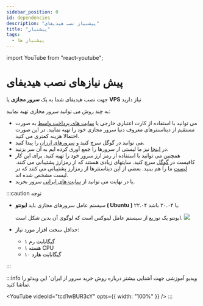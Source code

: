 ```yaml
---
sidebar_position: 0
id: dependencies
description: "پیشنیاز نصب هیدیفای"
title: "پیشنیاز"
tags:
  - پیشنیاز ها
---
```


import YouTube from "react-youtube";

# پیش نیازهای نصب هیدیفای

جهت نصب هیدیفای شما به یک **سرور مجازی** یا **VPS** نیاز دارید

به چند روش می توانید سرور مجازی تهیه نمایید:

- می توانید با استفاده از کارت اعتباری خارجی یا [سایت های پرداخت واسط](https://www.google.com/search?q=%D9%BE%D8%B1%D8%AF%D8%A7%D8%AE%D8%AA+%D9%81%D8%A7%DA%A9%D8%AA%D9%88%D8%B1+%D8%AE%D8%A7%D8%B1%D8%AC%DB%8C) به صورت مستقیم از دیتاسنترهای معروف دنیا سرور مجازی خود را تهیه نمایید.
  در این صورت احتمالا هزینه کمتری می کنید.
- می توانید در گوگل سرچ کنید و [سرورهای ارزان](https://www.google.com/search?q=buy+cheap+and+good+quality+vps+server) را پیدا کنید.
- در [اینجا](https://github.com/hiddify/awesome-freedom/blob/main/vps-providers.md) نیز ما لیستی از سرورها را جمع آوری کرده ایم به آن سر بزنید.
- همچنین می توانید با استفاده از رمز ارز سرور خود را تهیه کنید. برای این کار کافیست در [گوگل](https://www.google.com/search?q=purchase+vps+via+crypto) سرچ کنید. سایتهای زیادی هستند که از رمزارز پشتیبانی می کنند. [لیست](https://github.com/hiddify/awesome-freedom/blob/main/vps-providers.md) ما را هم ببنید. بعضی از این دیتاسنترها از رمزارز پشتیبانی می کنند که در لیست مشخص شده اند.
- یا در نهایت می توانید از [سایت های ایرانی](https://www.google.com/search?q=%D8%AE%D8%B1%DB%8C%D8%AF+%D8%B3%D8%B1%D9%88%D8%B1+%D9%85%D8%AC%D8%A7%D8%B2%DB%8C) سرور بخرید.

:::caution توجه

- سیستم عامل سرور‌های مجازی باید **ابونتو ( Ubuntu )** ۲۲.۰۴ یا ۲۰.۰۴ باشد.

  ابونتو یک توزیع از سیستم عامل لینوکس است که لوگوی آن بدین شکل است. ![](https://img.shields.io/badge/Ubuntu--E95420?style=flat-square&logo=ubuntu)

- حداقل سخت افزار مورد نیاز:
  - ۱ گیگابایت رم
  - ۱ هسته CPU
  - ۱۰ گیگابایت هارد

:::

:::info ویدیو آموزشی
جهت آشنایی بیشتر درباره روش خرید سرور از ایران٬ این ویدئو را تماشا کنید.

<YouTube videoId="tcd1wBUR3cY" opts={{ width: "100%" }} />
:::
